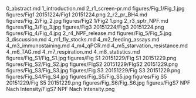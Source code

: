 0_abstract.md
1_introduction.md
2_r1_screen-pr.md
figures/Fig_1/Fig_1.jpg
figures/Fig1 20151224/Fig1 20151224.png
2_r2_pr_BH4.md
figures/Fig_2/Fig_2.jpg
figures/Fig2 1/Fig2 1.png
2_r3_sptr_NPF.md
figures/Fig_3/Fig_3.jpg
figures/Fig3 20151224/Fig3 20151224.png
figures/Fig_4/Fig_4.jpg
2_r4_NPF_release.md
figures/Fig_5/Fig_5.jpg
3_discussion.md
4_m1_fly_stocks.md
4_m2_feeding_assays.md
4_m3_immunostaining.md
4_m4_qPCR.md
4_m5_starvation_resistance.md
4_m6_TAG.md
4_m7_respiration.md
4_m8_statistics.md
figures/Fig_S1/Fig_S1.jpg
figures/Fig S1 20151229/Fig S1 20151229.png
figures/Fig_S2/Fig_S2.jpg
figures/FIgS2 20151229/FIgS2 20151229.png
figures/Fig_S3/Fig_S3.jpg
figures/Fig S3 20151229/Fig S3 20151229.png
figures/Fig_S4/Fig_S4.jpg
figures/Fig_S5/Fig_S5.jpg
figures/Fig S5 20151229/Fig S5 20151229.png
figures/Fig_S6/Fig_S6.jpg
figures/FigS7 NPF Nach Intensity/FigS7 NPF Nach Intensity.png